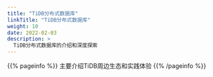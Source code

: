 ```yaml
---
title: "TiDB分布式数据库"
linkTitle: "TiDB分布式数据库"
weight: 10
date: 2022-02-03
description: >
  TiDB分布式数据库的介绍和深度探索
---
```


{{% pageinfo %}}
主要介绍TiDB周边生态和实践体验
{{% /pageinfo %}}

